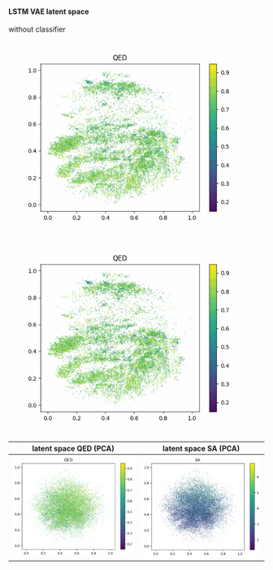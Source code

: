 #### LSTM VAE latent space

without classifier

![QED distribution in latent space during training, without classifier](qed_no_classifier.gif) 

![SA distribution in latent space during training, without classifier](sa_no_classifier.gif)


latent space QED (PCA)       | latent space SA  (PCA)
:-------------------------:|:-------------------------:
![](qed_no_classifier.png)  |  ![](sa_no_classifier.png)



